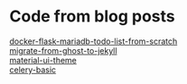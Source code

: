 # Code from blog posts

[docker-flask-mariadb-todo-list-from-scratch](https://vane.pl/docker-flask-mariadb-todo-list-from-scratch/)  
[migrate-from-ghost-to-jekyll](https://vane.pl/migrate-from-ghost-to-jekyll/)  
[material-ui-theme](https://vane.pl/understand-how-to-theme-material-ui/)  
[celery-basic](https://vane.pl/distributed-architecture-with-celery/)  
